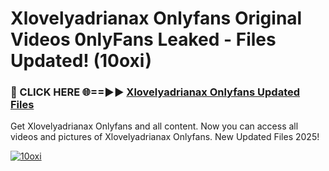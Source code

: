 # Xlovelyadrianax Onlyfans Original Videos 0nlyFans Leaked - Files Updated! (10oxi)

<h3>🔴 CLICK HERE 🌐==►► <a href="https://tinyurl.com/2m67pmp6" rel="nofollow">Xlovelyadrianax Onlyfans Updated Files</a></h3>

Get Xlovelyadrianax Onlyfans and all content. Now you can access all videos and pictures of Xlovelyadrianax Onlyfans. New Updated Files 2025!

[![10oxi](https://i.imgur.com/H4QAA4z.gif)](https://tinyurl.com/2m67pmp6)